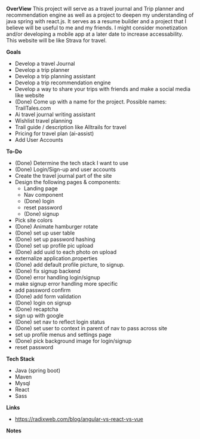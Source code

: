 **OverView**
This project will serve as a travel journal and Trip planner and recommendation engine as well as a project to deepen my understanding of java spring with react.js. It serves as a resume builder and a project that I believe will be useful to me and my friends. I might consider monetization and/or developing a mobile app at a later date to increase accessability. This website will be like Strava for travel.

**Goals**
* Develop a travel Journal
* Develop a trip planner
* Develop a trip planning assistant
* Develop a trip recommendation engine
* Develop a way to share your trips with friends and make a social media like website
* (Done) Come up with a name for the project. Possible names: TrailTales.com
* Ai travel journal writing assistant
* Wishlist travel planning
* Trail guide / description like Alltrails for travel
* Pricing for travel plan (ai-assist)
* Add User Accounts


**To-Do**
* (Done) Determine the tech stack I want to use
* (Done) Login/Sign-up and user accounts
* Create the travel journal part of the site
* Design the following pages & components:
    * Landing page
    * Nav component
    * (Done) login
    * reset password
    * (Done) signup
* Pick site colors
* (Done) Animate hamburger rotate
* (Done) set up user table
* (Done) set up password hashing
* (Done) set up profile pic upload
* (Done) add uuid to each photo on upload
* externalize application.properties
* (Done) add default profile picture, to signup.
* (Done) fix signup backend
* (Done) error handling login/signup
* make signup error handling more specific
* add password confirm
* (Done) add form validation
* (Done) login on signup
* (Done) recaptcha
* sign up with google
* (Done) set nav to reflect login status
* (Done) set user to context in parent of nav to pass across site
* set up profile menus and settings page
* (Done) pick background image for login/signup
* reset password

**Tech Stack**
* Java (spring boot)
* Maven
* Mysql
* React
* Sass

**Links**
* https://radixweb.com/blog/angular-vs-react-vs-vue

**Notes**
